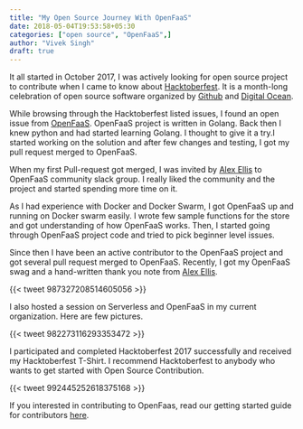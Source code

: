 ```yaml
---
title: "My Open Source Journey With OpenFaaS"
date: 2018-05-04T19:53:58+05:30
categories: ["open source", "OpenFaaS",]
author: "Vivek Singh"
draft: true
---
```


It all started in October 2017, I was actively looking for open source project to contribute when I came to know about [Hacktoberfest](https://hacktoberfest.digitalocean.com/). It is a month-long celebration of open source software organized by [Github](https://github.com/) and [Digital Ocean](https://www.digitalocean.com/). 

While browsing through the Hacktoberfest listed issues, I found an open issue from [OpenFaaS](https://www.openfaas.com/). OpenFaaS project is written in Golang. Back then I knew python and had started learning Golang. I thought to give it a try.I started working on the solution and after few changes and testing, I got my pull request merged to OpenFaaS.

When my first Pull-request got merged, I was invited by [Alex Ellis](https://twitter.com/alexellisuk) to OpenFaaS community slack group. I really liked the community and the project and started spending more time on it.

As I had experience with Docker and Docker Swarm, I got OpenFaaS up and running on Docker swarm easily. I wrote few sample functions for the store and got understanding of how OpenFaaS works. Then, I started going through OpenFaaS project code and tried to pick beginner level issues.

Since then I have been an active contributor to the OpenFaaS project and got several pull request merged to OpenFaaS. 
Recently, I got my OpenFaaS swag and a hand-written thank you note from [Alex Ellis](https://twitter.com/alexellisuk). 

{{< tweet 987327208514605056 >}}

I also hosted a session on Serverless and OpenFaaS in my current organization. Here are few pictures. 

{{< tweet 982273116293353472 >}}

I participated and completed Hacktoberfest 2017 successfully and received my Hacktoberfest T-Shirt.
I recommend Hacktoberfest to anybody who wants to get started with Open Source Contribution. 

{{< tweet 992445252618375168 >}}

If you interested in contributing to OpenFaas, read our getting started guide for contributors [here](https://docs.openfaas.com/contributing/get-started/).